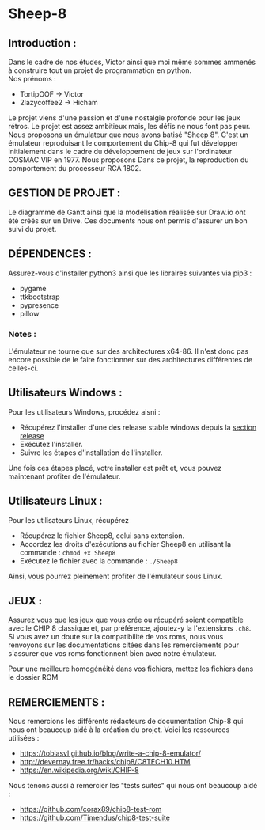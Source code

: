 # Sheep-8


## Introduction :
Dans le cadre de nos études, Victor ainsi que moi même sommes ammenés à construire tout un projet de programmation en python.  
Nos prénoms : 
- TortipOOF -> Victor
- 2lazycoffee2 -> Hicham

Le projet viens d'une passion et d'une nostalgie profonde pour les jeux rétros. Le projet est assez ambitieux mais, les défis ne nous font pas peur.  
Nous proposons un émulateur que nous avons batisé "Sheep 8". C'est un émulateur reproduisant le comportement du Chip-8 qui fut développer initialement dans le cadre du développement de jeux sur l'ordinateur COSMAC VIP en 1977. Nous proposons Dans ce projet, la reproduction du comportement du processeur RCA 1802. 

## GESTION DE PROJET : 

Le diagramme de Gantt ainsi que la modélisation réalisée sur Draw.io ont été créés sur un Drive. Ces documents nous ont permis d'assurer un bon suivi du projet.
## DÉPENDENCES :

Assurez-vous d'installer python3 ainsi que les libraires suivantes via pip3 :  
- pygame
- ttkbootstrap
- pypresence
- pillow

### Notes : 
L'émulateur ne tourne que sur des architectures x64-86. 
Il n'est donc pas encore possible de le faire fonctionner sur des architectures différentes de celles-ci. 


## Utilisateurs Windows : 

Pour les utilisateurs Windows, procédez aisni :
- Récupérez l'installer d'une des release stable windows depuis la [section release](https://github.com/2lazycoffee2/Python_Project/releases/tag/v1.1.1)  
- Exécutez l'installer.
- Suivre les étapes d'installation de l'installer.

Une fois ces étapes placé, votre installer est prêt et, vous pouvez maintenant profiter de l'émulateur.


## Utilisateurs Linux :

Pour les utilisateurs Linux, récupérez 
- Récupérez le fichier Sheep8, celui sans extension.
- Accordez les droits d'exécutions au fichier Sheep8 en utilisant la commande : `chmod +x Sheep8`
- Exécutez le fichier avec la commande : `./Sheep8` 

Ainsi, vous pourrez pleinement profiter de l'émulateur sous Linux.

## JEUX : 

Assurez vous que les jeux que vous crée ou récupéré soient compatible avec le CHIP 8 classique et, par préférence, ajoutez-y la l'extensions `.ch8`. Si vous avez un doute sur la compatibilité
de vos roms, nous vous renvoyons sur les documentations citées dans les remerciements pour s'assurer que vos roms fonctionnent bien avec notre émulateur. 

Pour une meilleure homogénéité dans vos fichiers, mettez les fichiers dans le dossier ROM

## REMERCIEMENTS : 

Nous remercions les différents rédacteurs de documentation Chip-8 qui nous ont beaucoup aidé à la création du projet. Voici les ressources utilisées : 

- https://tobiasvl.github.io/blog/write-a-chip-8-emulator/
- http://devernay.free.fr/hacks/chip8/C8TECH10.HTM
- https://en.wikipedia.org/wiki/CHIP-8

Nous tenons aussi à remercier les "tests suites" qui nous ont beaucoup aidé : 
- https://github.com/corax89/chip8-test-rom
- https://github.com/Timendus/chip8-test-suite

